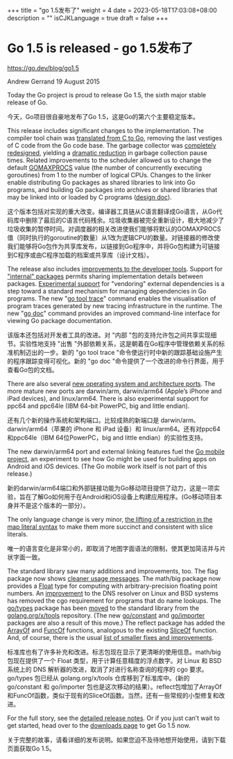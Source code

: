 +++
title = "go 1.5发布了"
weight = 4
date = 2023-05-18T17:03:08+08:00
description = ""
isCJKLanguage = true
draft = false
+++

# Go 1.5 is released - go 1.5发布了

https://go.dev/blog/go1.5

Andrew Gerrand
19 August 2015

Today the Go project is proud to release Go 1.5, the sixth major stable release of Go.

今天，Go项目很自豪地发布了Go 1.5，这是Go的第六个主要稳定版本。

This release includes significant changes to the implementation. The compiler tool chain was [translated from C to Go](https://go.dev/doc/go1.5#c), removing the last vestiges of C code from the Go code base. The garbage collector was [completely redesigned](https://go.dev/doc/go1.5#gc), yielding a [dramatic reduction](https://go.dev/talks/2015/go-gc.pdf) in garbage collection pause times. Related improvements to the scheduler allowed us to change the default [GOMAXPROCS](https://go.dev/pkg/runtime/#GOMAXPROCS) value (the number of concurrently executing goroutines) from 1 to the number of logical CPUs. Changes to the linker enable distributing Go packages as shared libraries to link into Go programs, and building Go packages into archives or shared libraries that may be linked into or loaded by C programs ([design doc](https://go.dev/s/execmodes)).

这个版本包括对实现的重大改变。编译器工具链从C语言翻译成Go语言，从Go代码库中删除了最后的C语言代码残余。垃圾收集器被完全重新设计，极大地减少了垃圾收集的暂停时间。对调度器的相关改进使我们能够将默认的GOMAXPROCS值（同时执行的goroutine的数量）从1改为逻辑CPU的数量。对链接器的修改使我们能够将Go包作为共享库发布，以链接到Go程序中，并将Go包构建为可链接到C程序或由C程序加载的档案或共享库（设计文档）。

The release also includes [improvements to the developer tools](https://go.dev/doc/go1.5#go_command). Support for ["internal" packages](https://go.dev/s/go14internal) permits sharing implementation details between packages. [Experimental support](https://go.dev/s/go15vendor) for "vendoring" external dependencies is a step toward a standard mechanism for managing dependencies in Go programs. The new "[go tool trace](https://go.dev/cmd/trace/)" command enables the visualisation of  program traces generated by new tracing infrastructure in the runtime. The new "[go doc](https://go.dev/cmd/go/#hdr-Show_documentation_for_package_or_symbol)" command provides an improved command-line interface for viewing Go package documentation.

该版本还包括对开发者工具的改进。对 "内部 "包的支持允许包之间共享实现细节。实验性地支持 "出售 "外部依赖关系，这是朝着在Go程序中管理依赖关系的标准机制迈出的一步。新的 "go tool trace "命令使运行时中新的跟踪基础设施产生的程序跟踪变得可视化。新的 "go doc "命令提供了一个改进的命令行界面，用于查看Go包的文档。

There are also several [new operating system and architecture ports](https://go.dev/doc/go1.5#ports). The more mature new ports are darwin/arm, darwin/arm64 (Apple’s iPhone and iPad devices), and linux/arm64. There is also experimental support for ppc64 and ppc64le (IBM 64-bit PowerPC, big and little endian).

还有几个新的操作系统和架构端口。比较成熟的新端口是 darwin/arm、darwin/arm64（苹果的 iPhone 和 iPad 设备）和 linux/arm64。还有对ppc64和ppc64le（IBM 64位PowerPC，big and little endian）的实验性支持。

The new darwin/arm64 port and external linking features fuel the [Go mobile project](https://godoc.org/golang.org/x/mobile), an experiment to see how Go might be used for building apps on Android and iOS devices. (The Go mobile work itself is not part of this release.)

新的darwin/arm64端口和外部链接功能为Go移动项目提供了动力，这是一项实验，旨在了解Go如何用于在Android和iOS设备上构建应用程序。(Go移动项目本身并不是这个版本的一部分）。

The only language change is very minor, [the lifting of a restriction in the map literal syntax](https://go.dev/doc/go1.5#language) to make them more succinct and consistent with slice literals.

唯一的语言变化是非常小的，即取消了地图字面语法的限制，使其更加简洁并与片状字面一致。

The standard library saw many additions and improvements, too. The flag package now shows [cleaner usage messages](https://go.dev/doc/go1.5#flag). The math/big package now provides a [Float](https://go.dev/pkg/math/big/#Float) type for computing with arbitrary-precision floating point numbers. An [improvement](https://go.dev/doc/go1.5#net) to the DNS resolver on Linux and BSD systems has removed the cgo requirement for programs that do name lookups. The [go/types](https://go.dev/pkg/go/types/) package has been [moved](https://go.dev/doc/go1.5#go_types) to the standard library from the [golang.org/x/tools](https://godoc.org/golang.org/x/tools) repository. (The new [go/constant](https://go.dev/pkg/go/constant/) and [go/importer](https://go.dev/pkg/go/importer/) packages are also a result of this move.) The reflect package has added the [ArrayOf](https://go.dev/pkg/reflect/#ArrayOf) and [FuncOf](https://go.dev/pkg/reflect/#FuncOf) functions, analogous to the existing [SliceOf](https://go.dev/pkg/reflect/#SliceOf) function. And, of course, there is the usual [list of smaller fixes and improvements](https://go.dev/doc/go1.5#minor_library_changes).

标准库也有了许多补充和改进。标志包现在显示了更清晰的使用信息。math/big 包现在提供了一个 Float 类型，用于计算任意精度的浮点数字。对 Linux 和 BSD 系统上的 DNS 解析器的改进，取消了对进行名称查询的程序的 cgo 要求。go/types 包已经从 golang.org/x/tools 仓库移到了标准库中。(新的 go/constant 和 go/importer 包也是这次移动的结果）。reflect包增加了ArrayOf和FuncOf函数，类似于现有的SliceOf函数。当然，还有一些常规的小型修复和改进。

For the full story, see the [detailed release notes](https://go.dev/doc/go1.5). Or if you just can’t wait to get started, head over to the [downloads page](https://go.dev/dl/) to get Go 1.5 now.

关于完整的故事，请看详细的发布说明。如果您迫不及待地想开始使用，请到下载页面获取Go 1.5。
